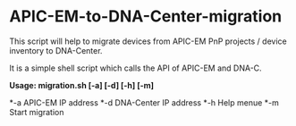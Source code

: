 # APIC-EM-to-DNA-Center-migration

This script will help to migrate devices from APIC-EM PnP projects / device inventory 
to DNA-Center.

It is a simple shell script which calls the API of APIC-EM and DNA-C. 

**Usage: migration.sh [-a] [-d] [-h] [-m]**

   *-a  APIC-EM IP address
   *-d  DNA-Center IP address
   *-h  Help menue
   *-m  Start migration


